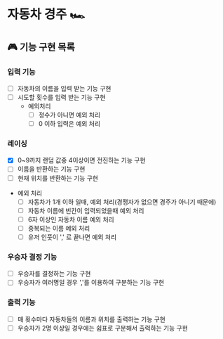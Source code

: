 # 자동차 경주 🏎

## 🎮 기능 구현 목록

### 입력 기능

- [ ] 자동차의 이름을 입력 받는 기능 구현
- [ ] 시도할 횟수를 입력 받는 기능 구현
    - 예외처리
        - [ ] 정수가 아니면 예외 처리
        - [ ] 0 이하 입력은 예외 처리

### 레이싱

- [x] 0~9까지 랜덤 값중 4이상이면 전진하는 기능 구현
- [ ] 이름을 반환하는 기능 구현
- [ ] 현재 위치를 반환하는 기능 구현

- 예외 처리
    - [ ] 자동차가 1개 이하 일때, 예외 처리(경쟁자가 없으면 경주가 아니기 때문에)
    - [ ] 자동차 이름에 빈칸이 입력되었을때 예외 처리
    - [ ] 6자 이상인 자동차 이름 예외 처리
    - [ ] 중복되는 이름 예외 처리
    - [ ] 유저 인풋이 ',' 로 끝나면 예외 처리

### 우승자 결정 기능

- [ ] 우승자를 결정하는 기능 구현
- [ ] 우승자가 여러명일 경우 ','를 이용하여 구분하는 기능 구현

### 출력 기능

- [ ] 매 횟수마다 자동차들의 이름과 위치를 출력하는 기능 구현
- [ ] 우승자가 2명 이상일 경우에는 쉼표로 구분해서 출력하는 기능 구현